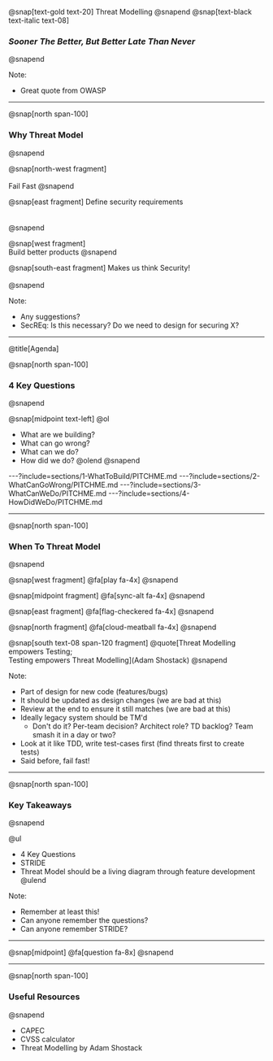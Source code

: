 @snap[text-gold text-20]
Threat Modelling
@snapend
@snap[text-black text-italic text-08]
### *Sooner The Better, But Better Late Than Never*
@snapend

Note:
- Great quote from OWASP

---
@snap[north span-100]
### Why Threat Model
@snapend

@snap[north-west fragment]
<br><br>
    Fail Fast
@snapend

@snap[east fragment]
Define security requirements
<br><br><br>
@snapend

@snap[west fragment]
<br>
Build better products
@snapend

@snap[south-east fragment]
Makes us think Security!
<br>    
@snapend

Note:
- Any suggestions?
- SecREq: Is this necessary? Do we need to design for securing X?

---
@title[Agenda]

@snap[north span-100]
### 4 Key Questions
@snapend

@snap[midpoint text-left]
@ol
- What are we building?
- What can go wrong?
- What can we do?
- How did we do?
@olend
@snapend

---?include=sections/1-WhatToBuild/PITCHME.md
---?include=sections/2-WhatCanGoWrong/PITCHME.md
---?include=sections/3-WhatCanWeDo/PITCHME.md
---?include=sections/4-HowDidWeDo/PITCHME.md

---
@snap[north span-100]
### When To Threat Model
@snapend

@snap[west fragment]
@fa[play fa-4x]
@snapend

@snap[midpoint fragment]
@fa[sync-alt fa-4x]
@snapend

@snap[east fragment]
@fa[flag-checkered fa-4x]
@snapend

@snap[north fragment]
@fa[cloud-meatball fa-4x]
@snapend

@snap[south text-08 span-120 fragment]
@quote[Threat Modelling empowers Testing;<br>Testing empowers Threat Modelling](Adam Shostack)
@snapend

Note:
- Part of design for new code (features/bugs)
- It should be updated as design changes (we are bad at this)
- Review at the end to ensure it still matches (we are bad at this)
- Ideally legacy system should be TM'd
  - Don't do it? Per-team decision? Architect role? TD backlog? Team smash it in a day or two?
- Look at it like TDD, write test-cases first (find threats first to create tests)
- Said before, fail fast!

---

@snap[north span-100]
### Key Takeaways
@snapend

@ul
- 4 Key Questions
- STRIDE
- Threat Model should be a living diagram through feature development
@ulend

Note:
- Remember at least this!
- Can anyone remember the questions?
- Can anyone remember STRIDE?

---
@snap[midpoint]
@fa[question fa-8x]
@snapend

---

@snap[north span-100]
### Useful Resources
@snapend

- CAPEC
- CVSS calculator
- Threat Modelling by Adam Shostack